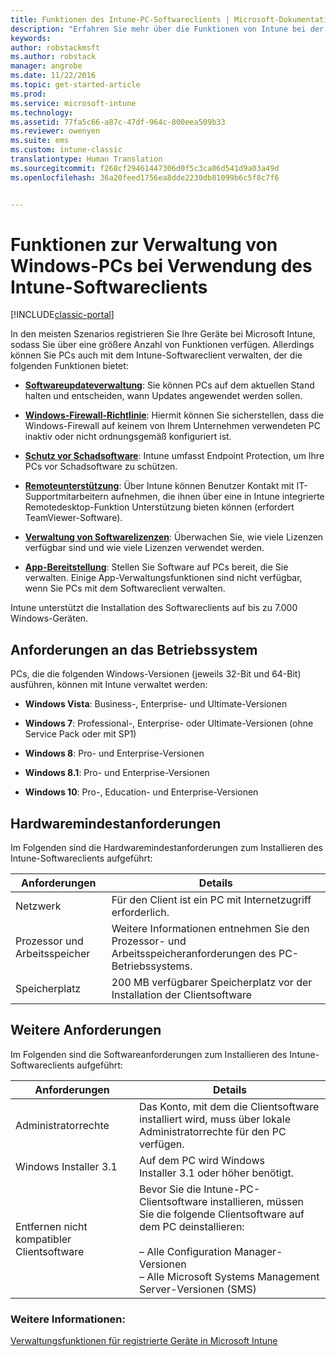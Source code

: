 ```yaml
---
title: Funktionen des Intune-PC-Softwareclients | Microsoft-Dokumentation
description: "Erfahren Sie mehr über die Funktionen von Intune bei der Verwaltung von Windows-PCs mit dem Intune-Softwareclient."
keywords: 
author: robstackmsft
ms.author: robstack
manager: angrobe
ms.date: 11/22/2016
ms.topic: get-started-article
ms.prod: 
ms.service: microsoft-intune
ms.technology: 
ms.assetid: 77fa5c66-a87c-47df-964c-800eea509b33
ms.reviewer: owenyen
ms.suite: ems
ms.custom: intune-classic
translationtype: Human Translation
ms.sourcegitcommit: f268cf29461447306d0f5c3ca06d541d9a03a49d
ms.openlocfilehash: 36a20feed1756ea8dde2230db81099b6c5f8c7f6


---
```


# <a name="windows-pc-management-capabilities-when-you-use-the-intune-software-client"></a>Funktionen zur Verwaltung von Windows-PCs bei Verwendung des Intune-Softwareclients

[!INCLUDE[classic-portal](../includes/classic-portal.md)]

In den meisten Szenarios registrieren Sie Ihre Geräte bei Microsoft Intune, sodass Sie über eine größere Anzahl von Funktionen verfügen. Allerdings können Sie PCs auch mit dem Intune-Softwareclient verwalten, der die folgenden Funktionen bietet:

-   **[Softwareupdateverwaltung](/intune/deploy-use/keep-windows-pcs-up-to-date-with-software-updates-in-microsoft-intune)**: Sie können PCs auf dem aktuellen Stand halten und entscheiden, wann Updates angewendet werden sollen.

-   **[Windows-Firewall-Richtlinie](/intune/deploy-use/help-protect-windows-pcs-using-windows-firewall-policies-in-microsoft-intune)**: Hiermit können Sie sicherstellen, dass die Windows-Firewall auf keinem von Ihrem Unternehmen verwendeten PC inaktiv oder nicht ordnungsgemäß konfiguriert ist.

-   **[Schutz vor Schadsoftware](/intune/deploy-use/help-secure-windows-pcs-with-endpoint-protection-for-microsoft-intune)**: Intune umfasst Endpoint Protection, um Ihre PCs vor Schadsoftware zu schützen.

-   **[Remoteunterstützung](/intune/deploy-use/common-windows-pc-management-tasks-with-the-microsoft-intune-computer-client#request-and-provide-remote-assistance-to-windows-pcs-that-use-the-intune-client-software )**: Über Intune können Benutzer Kontakt mit IT-Supportmitarbeitern aufnehmen, die ihnen über eine in Intune integrierte Remotedesktop-Funktion Unterstützung bieten können (erfordert TeamViewer-Software).

-   **[Verwaltung von Softwarelizenzen](/intune/deploy-use/manage-license-agreements-for-windows-pc-software-in-microsoft-intune)**: Überwachen Sie, wie viele Lizenzen verfügbar sind und wie viele Lizenzen verwendet werden.
-   **[App-Bereitstellung](/intune/deploy-use/add-apps-for-windows-pcs-in-microsoft-intune)**: Stellen Sie Software auf PCs bereit, die Sie verwalten. Einige App-Verwaltungsfunktionen sind nicht verfügbar, wenn Sie PCs mit dem Softwareclient verwalten.


Intune unterstützt die Installation des Softwareclients auf bis zu 7.000 Windows-Geräten.

## <a name="operating-system-requirements"></a>Anforderungen an das Betriebssystem
PCs, die die folgenden Windows-Versionen (jeweils 32-Bit und 64-Bit) ausführen, können mit Intune verwaltet werden:


-   **Windows Vista**: Business-, Enterprise- und Ultimate-Versionen

-   **Windows 7**: Professional-, Enterprise- oder Ultimate-Versionen (ohne Service Pack oder mit SP1)

-   **Windows 8**: Pro- und Enterprise-Versionen

-   **Windows 8.1**: Pro- und Enterprise-Versionen

- **Windows 10**: Pro-, Education- und Enterprise-Versionen


## <a name="minimum-hardware-requirements"></a>Hardwaremindestanforderungen
Im Folgenden sind die Hardwaremindestanforderungen zum Installieren des Intune-Softwareclients aufgeführt:

|Anforderungen|Details|
|---------------|--------------------|
|Netzwerk|Für den Client ist ein PC mit Internetzugriff erforderlich.|
|Prozessor und Arbeitsspeicher|Weitere Informationen entnehmen Sie den Prozessor- und Arbeitsspeicheranforderungen des PC-Betriebssystems.|
|Speicherplatz|200 MB verfügbarer Speicherplatz vor der Installation der Clientsoftware|

## <a name="further-requirements"></a>Weitere Anforderungen
Im Folgenden sind die Softwareanforderungen zum Installieren des Intune-Softwareclients aufgeführt:

|Anforderungen|Details|
|---------------|--------------------|
|Administratorrechte|Das Konto, mit dem die Clientsoftware installiert wird, muss über lokale Administratorrechte für den PC verfügen.|
|Windows Installer 3.1|Auf dem PC wird Windows Installer 3.1 oder höher benötigt.|
|Entfernen nicht kompatibler Clientsoftware|Bevor Sie die Intune-PC-Clientsoftware installieren, müssen Sie die folgende Clientsoftware auf dem PC deinstallieren:<br /><br />– Alle Configuration Manager-Versionen<br />– Alle Microsoft Systems Management Server-Versionen (SMS)|

### <a name="see-also"></a>Weitere Informationen:
[Verwaltungsfunktionen für registrierte Geräte in Microsoft Intune](./mobile-device-management-capabilities-in-microsoft-intune.md)



<!--HONumber=Dec16_HO3-->


